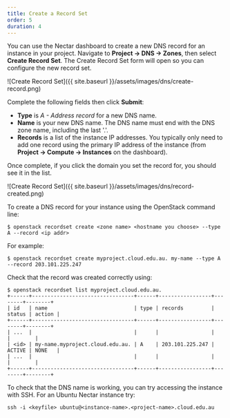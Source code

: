 ```yaml
---
title: Create a Record Set
order: 5
duration: 4
---
```


You can use the Nectar dashboard to create a new DNS record for an instance in
your project. Navigate to **Project -> DNS -> Zones**, then select **Create
Record Set**. The Create Record Set form will open so you can configure the new
record set.

![Create Record Set]({{ site.baseurl }}/assets/images/dns/create-record.png)

Complete the following fields then click **Submit**:
- **Type** is *A - Address record* for a new DNS name.
- **Name** is your new DNS name. The DNS name must end with the DNS zone name,
  including the last '.'.
- **Records** is a list of the instance IP addresses. You typically only need
  to add one record using the primary IP address of the instance (from
  **Project -> Compute -> Instances** on the dashboard).

Once complete, if you click the domain you set the record for, you should see it in the list.

![Create Record Set]({{ site.baseurl }}/assets/images/dns/record-created.png)

To create a DNS record for your instance using the OpenStack command line:

```
$ openstack recordset create <zone name> <hostname you choose> --type A --record <ip addr>

```

For example:

```
$ openstack recordset create myproject.cloud.edu.au. my-name --type A --record 203.101.225.247
```

Check that the record was created correctly using:

```
$ openstack recordset list myproject.cloud.edu.au.
+------+---------------------------------+------+-----------------+--------+--------+
| id   | name                            | type | records         | status | action |
+------+---------------------------------+------+-----------------+--------+--------+
| ...  |                                 |      |                 |        |        |
| <id> | my-name.myproject.cloud.edu.au. | A    | 203.101.225.247 | ACTIVE | NONE   |
| ...  |                                 |      |                 |        |        |
+------+---------------------------------+------+-----------------+--------+--------+
```

To check that the DNS name is working, you can try accessing the instance with
SSH. For an Ubuntu Nectar instance try:

```
ssh -i <keyfile> ubuntu@<instance-name>.<project-name>.cloud.edu.au
```
